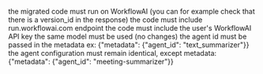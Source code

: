 the migrated code must run on WorkflowAI (you can for example check that there is a version_id in the response)
the code must include run.workflowai.com endpoint
the code must include the user's WorkflowAI API key
the same model must be used (no changes)
the agent id must be passed in the metadata ex: {"metadata": {"agent_id": "text_summarizer"}}
the agent configuration must remain identical, except metadata: {"metadata": {"agent_id": "meeting-summarizer"}}
